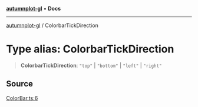 [**autumnplot-gl**](../index.md) • **Docs**

***

[autumnplot-gl](../globals.md) / ColorbarTickDirection

# Type alias: ColorbarTickDirection

> **ColorbarTickDirection**: `"top"` \| `"bottom"` \| `"left"` \| `"right"`

## Source

[ColorBar.ts:6](https://github.com/tsupinie/autumnplot-gl/blob/f3c7a419dbb9b291dc2fc3e12d17fe6bae8ddba4/src/ColorBar.ts#L6)
